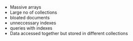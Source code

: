 - Massive arrays
- Large no of collections
- bloated documents
- unneccessary indexes
- queries with indexes
- Data accessed together but stored in different collections